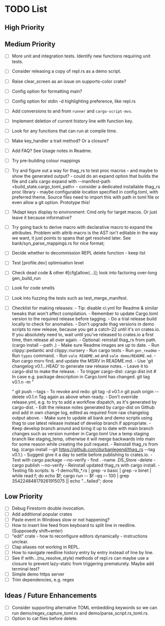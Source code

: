 # TODO List

## High Priority

## Medium Priority
- [ ]  More unit and integration tests. Identify new functions requiring unit tests.
- [ ]  Consider releasing a copy of repl.rs as a demo script.
- [ ]  Raise clear_screen as an issue on supports-color crate?
- [ ]  Config option for formatting main?
- [ ]  Config option for stdin -d highlighting preference, like repl.rs
- [ ]  Add conversions to and from `runner` and `cargo-script-mvs`.
- [ ]  Implement deletion of current history line with function key.
- [ ]  Look for any functions that can run at compile time.
- [ ]  Make key_handler a trait method? Or a closure?
- [ ]  Add FAQ? See Usage notes in Readme.
- [ ]  Try pre-building colour mappings
- [ ]  Try and figure out a way for thag_rs to test proc macros - and maybe to show the generated output?
        - could do an expand option that builds the file and calls cargo expand with --manifest-path <build_state.cargo_toml_path>
        - consider a dedicated installable thag_rs proc library - maybe configurable location specified in config.toml, with preferred theme.
            Source files need to import this with path in toml file or even allow a git option.
            Prototype this!
- [ ]  ?Adapt keys display to environment: Cmd only for target macos. Or just leave it because informative?
- [ ]  Try going back to derive macro with declarative macro to expand the attributes. Problem with attrib macro is the AST isn't
        editable in the way we want, it just points to spans that get resolved later. See bank/syn_parse_mappings.rs for nice format;
- [ ]  Decide whether to decommission REPL delete function - keep list
- [ ]  Test [profile.dev] optimisation level
- [ ]  Check dead code & other #[cfg[allow(...)]; look into factoring over-long gen_build_run
- [ ]  Look for code smells
- [ ]  Look into fuzzing the tests such as test_merge_manifest.
- [ ]  Checklist for making releases:
       - Tip: disable ci.yml for Readme & similar tweaks that won't
              affect compilation.
       - Remember to update Cargo.toml version to the required release before tagging.
       - Do a trial release build locally to check for anomalies.
       - Don't upgrade thag versions in demo scripts to new release, because you get a
           catch-22 until it's on crates.io. If you absolutely need to, wait until you've
           released to crates.io a first time, then release all over again.
       - Optional: reinstall thag_rs from path. (cargo install --path .)
       - Make sure Readme images are up to date.
       - Run clippy::pedantic and clippy::nursery
       - Run cargo tests
       - Run `gen_readme`
       - Run `typos` command.
       - Run `vale README.md` and `vale demo/README.md`.
       - Run cargo msrv find, and update the MSRV in README.md.
       - Use 'git changelog v0.1.<n-1>..HEAD' to generate raw release notes.
       - Leave it to cargo-dist to make the release.
       - To trigger cargo-dist:
            cargo dist init  # In case e.g. package description in Cargo.toml has changed.
            git tag v0.1.n -m "<Summary>"
            git push --tags
       - To revoke and redo:
            git tag -d v0.1.n
            git push origin --delete v0.1.n
            Tag again as above when ready.
       - Don't override release.yml, e.g. to try to add a workflow dispatch, as it's generated by cargo-dist.
       - Edit the release notes generated by cargo-dist on Github and add in
           own change log, edited as required from raw changelog output above.
       - Make sure to update all bank and demo scripts using thag to use latest release instead of develop branch if appropriate.
       - Keep develop branch around and bring it up to date with main branch changes such as version number in Cargo.toml
            Use a temp staging branch like staging_temp, otherwise it will merge backwards into main for some reason while creating
            the pull request.
       - Reinstall thag_rs from tag. (cargo install --git https://github.com/durbanlegend/thag_rs --tag v0.1.<n>)
       - Suggest give it a day to settle before publishing to crates.io.
       - Test with cargo package --no-verify
       - find . -name .DS_Store -delete
       - cargo publish --no-verify
       - Reinstall updated thag_rs with cargo install.
       - Testing fib scripts: ls -1 demo/fib_*.rs | grep -v basic | grep -v binet | while read f; do echo $f;  cargo run -- $f -qq -- 100 | grep 354224848179261915075 || echo "...failed"; done


## Low Priority
- [ ]  Debug Firestorm double invocation.
- [ ]  Add additional popular crates
- [ ]  Paste event in Windows slow or not happening?
- [ ]  How to insert line feed from keyboard to split line in reedline. (Supposedly shift+enter)
- [ ]  "edit" crate - how to reconfigure editors dynamically - instructions unclear.
- [ ]  Clap aliases not working in REPL.
- [ ]  How to navigate reedline history entry by entry instead of line by line.
- [ ]  See if with...(nu_resolve_style) methods of repl.rs can maybe use a closure to prevent lazy-static from triggering prematurely. Maybe add terminal test?
- [ ]  Simple demo https server
- [ ]  Trim dependencies, e.g. regex

## Ideas / Future Enhancements
- [ ]  Consider supporting alternative TOML embedding keywords so we can run demo/regex_capture_toml.rs and demo/parse_script.rs_toml.rs.
- [ ]  Option to cat files before delete.
